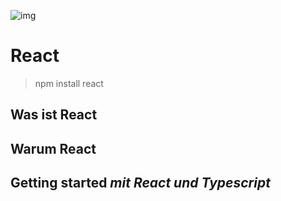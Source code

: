 ![img](_media/undraw_visionary_technology_33jy.svg)

# React

>npm install react

## Was ist React

## Warum React

## Getting started *mit React und Typescript*